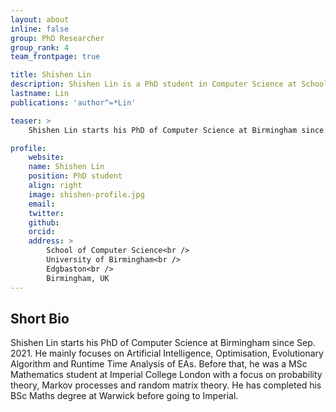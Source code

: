 ```yaml
---
layout: about
inline: false
group: PhD Researcher
group_rank: 4
team_frontpage: true

title: Shishen Lin
description: Shishen Lin is a PhD student in Computer Science at School of Computer Science, University of Birmingham, and supervised by Prof Per Kristian Lehre. The topic of his PhD thesis is Runtime Analysis of Co-evolutionary Algorithms on Adversarial Optimisation.
lastname: Lin
publications: 'author^=*Lin'

teaser: >
    Shishen Lin starts his PhD of Computer Science at Birmingham since Sep. 2021. He mainly focuses on Artificial Intelligence, Optimisation, Evolutionary Algorithm and Runtime Time Analysis of EAs. Before that, he was a MSc Mathematics student at Imperial College London with a focus on  probability theory, Markov processes and random matrix theory. He has completed his BSc Maths degree at Warwick before going to Imperial.

profile:
    website: 
    name: Shishen Lin
    position: PhD student
    align: right
    image: shishen-profile.jpg
    email:
    twitter: 
    github: 
    orcid: 
    address: >
        School of Computer Science<br />
        University of Birmingham<br />
        Edgbaston<br />
        Birmingham, UK
---
```


## Short Bio

Shishen Lin starts his PhD of Computer Science at Birmingham since Sep. 2021. He mainly focuses on Artificial Intelligence, Optimisation, Evolutionary Algorithm and Runtime Time Analysis 
of EAs. Before that, he was a MSc Mathematics student at Imperial College London with a focus on  probability theory, Markov processes and random matrix theory. He has completed his BSc 
Maths degree at Warwick before going to Imperial.
